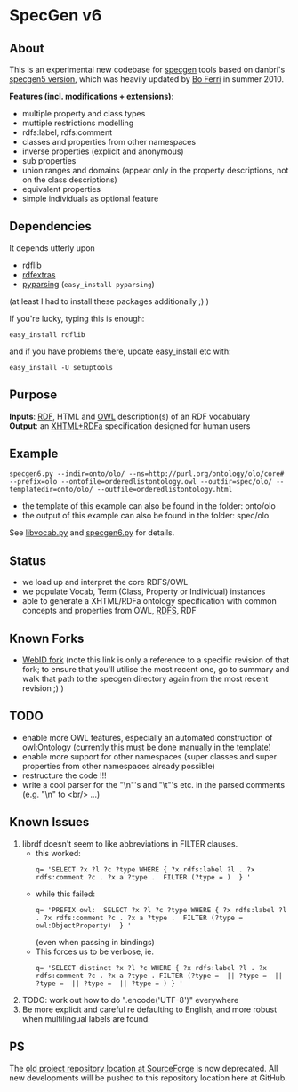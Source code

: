 SpecGen v6
==========

About
-----

This is an experimental new codebase for [specgen](http://forge.morfeo-project.org/wiki_en/index.php/SpecGen) tools based on danbri's [specgen5 version](http://svn.foaf-project.org/foaftown/specgen/), 
which was heavily updated by [Bo Ferri](http://github.com/zazi/) in summer 2010.

<b>Features (incl. modifications + extensions)</b>:

* multiple property and class types
* muttiple restrictions modelling
* rdfs:label, rdfs:comment
* classes and properties from other namespaces
* inverse properties (explicit and anonymous)
* sub properties
* union ranges and domains (appear only in the property descriptions, not on the class descriptions)
* equivalent properties
* simple individuals as optional feature

Dependencies
------------
		
It depends utterly upon 

* [rdflib](http://rdflib.net/)
* [rdfextras](http://code.google.com/p/rdfextras/)
* [pyparsing](http://pyparsing.wikispaces.com/) (`easy_install pyparsing`)
	
(at least I had to install these packages additionally ;) )

If you're lucky, typing this is enough:

	easy_install rdflib

and if you have problems there, update easy_install etc with:

	easy_install -U setuptools
	
Purpose
-------
	
<b>Inputs</b>: [RDF](http://www.w3.org/TR/rdf-primer/), HTML and [OWL](http://www.w3.org/TR/owl-semantics/) description(s) of an RDF vocabulary<br/>
<b>Output</b>: an [XHTML+RDFa](http://www.w3.org/TR/rdfa-syntax/) specification designed for human users

Example
-------

	specgen6.py --indir=onto/olo/ --ns=http://purl.org/ontology/olo/core#  --prefix=olo --ontofile=orderedlistontology.owl --outdir=spec/olo/ --templatedir=onto/olo/ --outfile=orderedlistontology.html

* the template of this example can also be found in the folder: onto/olo
* the output of this example can also be found in the folder: spec/olo

See [libvocab.py](https://github.com/zazi/specgen/blob/master/libvocab.py) and [specgen6.py](https://github.com/zazi/specgen/blob/master/specgen6.py) for details.

Status
------

* we load up and interpret the core RDFS/OWL 
* we populate Vocab, Term (Class, Property or Individual) instances
* able to generate a XHTML/RDFa ontology specification with common concepts and properties from OWL, [RDFS](http://www.w3.org/TR/rdf-schema/), RDF

Known Forks
-----------

* [WebID fork](http://dvcs.w3.org/hg/WebID/file/029f115c08a5/ontologies/specgen) (note this link is only a reference to a specific revision of that fork; to ensure that you'll utilise the most recent one, go to summary and walk that path to the specgen directory again from the most recent revision ;) )

TODO
----

* enable more OWL features, especially an automated construction of owl:Ontology (currently this must be done manually in the template)
* enable more support for other namespaces (super classes and super properties from other namespaces already possible)
* restructure the code !!!
* write a cool parser for the "\n"'s and "\t"'s etc. in the parsed comments (e.g. "\n" to \<br\/\> ...)

Known Issues
------------

<ol>
	<li>librdf doesn't seem to like abbreviations in FILTER clauses.

<ul>
	<li>this worked:
<pre><code>q= 'SELECT ?x ?l ?c ?type WHERE { ?x rdfs:label ?l . ?x rdfs:comment ?c . ?x a ?type .  FILTER (?type = <http://www.w3.org/2002/07/owl#ObjectProperty>)  } '</code></pre></li>
<li>while this failed:
<pre><code>q= 'PREFIX owl: <http://www.w3.org/2002/07/owl#> SELECT ?x ?l ?c ?type WHERE { ?x rdfs:label ?l . ?x rdfs:comment ?c . ?x a ?type .  FILTER (?type = owl:ObjectProperty)  } '</pre></code>
(even when passing in bindings)</li>
<li>This forces us to be verbose, ie.
<pre><code>q= 'SELECT distinct ?x ?l ?c WHERE { ?x rdfs:label ?l . ?x rdfs:comment ?c . ?x a ?type . FILTER (?type = <http://www.w3.org/2002/07/owl#ObjectProperty> || ?type = <http://www.w3.org/2002/07/owl#DatatypeProperty> || ?type = <http://www.w3.org/1999/02/22-rdf-syntax-ns#Property> || ?type = <http://www.w3.org/2002/07/owl#FunctionalProperty> || ?type = <http://www.w3.org/2002/07/owl#InverseFunctionalProperty>) } '</pre></code></li>
</ul></li>	
<li>TODO: work out how to do ".encode('UTF-8')" everywhere</li>
<li>Be more explicit and careful re defaulting to English, and more robust when multilingual labels are found.</li></ol>

PS
--

The [old project repository location at SourceForge](http://smiy.svn.sourceforge.net/viewvc/smiy/specgen/) is now deprecated. All new developments will be pushed to this repository location here at GitHub.